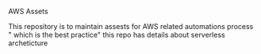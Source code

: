 AWS Assets



This repository is to maintain assests for AWS related automations process " which is the best practice"
this repo has details about serverless archeticture

